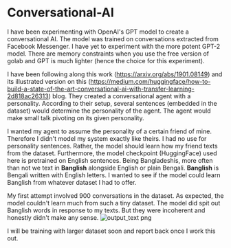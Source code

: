 # Conversational-AI
I have been experimenting with OpenAI's GPT model to create a conversational AI. The model was trained on conversations extracted from Facebook Messenger. I have yet to experiment with the more potent GPT-2 model. There are memory constraints when you use the free version of golab and GPT is much lighter (hence the choice for this experiment). 

I have been following along this work (https://arxiv.org/abs/1901.08149) and its illustrated version on this (https://medium.com/huggingface/how-to-build-a-state-of-the-art-conversational-ai-with-transfer-learning-2d818ac26313) blog. They created a conversational agent with a personality. According to their setup, several sentences (embedded in the dataset) would determine the personality of the agent. The agent would make small talk pivoting on its given  personality.

I wanted my agent to assume the personality of a certain friend of mine. Therefore I didn't model my system exactly like theirs. I had no use for personality sentences. Rather, the model should learn how my friend texts from the dataset. Furthermore, the model checkpoint (HuggingFace) used here is pretrained on English sentences. Being Bangladeshis, more often than not we text in **Banglish** alongside English or plain Bengali. **Banglish** is Bengali written with English letters. I wanted to see if the model could learn Banglish from whatever dataset I had to offer. 

My first attempt involved 900 conversations in the dataset. As expected, the model couldn't learn much from such a tiny dataset. The model did spit out Banglish words in response to my texts. But they were incoherent and honestly didn't make any sense. 
![output_text png](https://user-images.githubusercontent.com/34965899/192083327-cdc5ce64-f1e4-497b-9e6f-c2320f4f8dc7.png)


I will be training with larger dataset soon and report back once I work this out.
